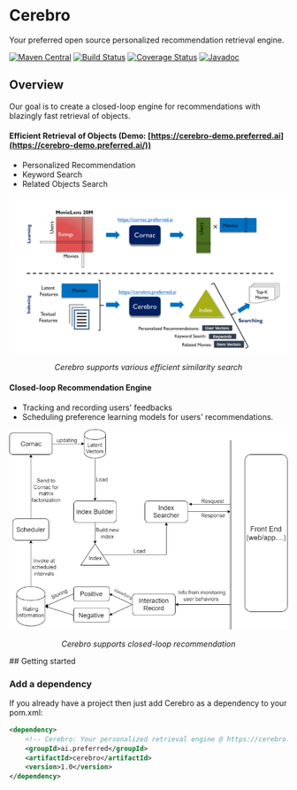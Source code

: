 # Cerebro
Your preferred open source personalized recommendation retrieval engine.


[![Maven Central](https://maven-badges.herokuapp.com/maven-central/ai.preferred/cerebro/badge.svg)](https://maven-badges.herokuapp.com/maven-central/ai.preferred/cerebro)
[![Build Status](https://travis-ci.org/PreferredAI/cerebro.svg)](https://travis-ci.org/PreferredAI/cerebro)
[![Coverage Status](https://coveralls.io/repos/github/PreferredAI/cerebro/badge.svg?branch=master)](https://coveralls.io/github/PreferredAI/cerebro?branch=master)
[![Javadoc](https://www.javadoc.io/badge/ai.preferred/cerebro.svg)](https://www.javadoc.io/doc/ai.preferred/cerebro)

## Overview
Our goal is to create a closed-loop engine for recommendations with blazingly fast retrieval of objects.

#### Efficient Retrieval of Objects (Demo: [https://cerebro-demo.preferred.ai](https://cerebro-demo.preferred.ai/))
   - Personalized Recommendation
   - Keyword Search
   - Related Objects Search
   
![](efficient_retrieval.png)
<p align="center"><i>Cerebro supports various efficient similarity search</i></p>

#### Closed-loop Recommendation Engine
   - Tracking and recording users' feedbacks
   - Scheduling preference learning models for users' recommendations. 
   
![](closed_loop.png)
<p align="center"><i>Cerebro supports closed-loop recommendation</i></p>
## Getting started

### Add a dependency
If you already have a project then just add Cerebro as a dependency to your pom.xml:
```xml
<dependency>
    <!-- Cerebro: Your personalized retrieval engine @ https://cerebro.preferred.ai/ -->
    <groupId>ai.preferred</groupId>
  	<artifactId>cerebro</artifactId>
  	<version>1.0</version>
</dependency>
```
 

